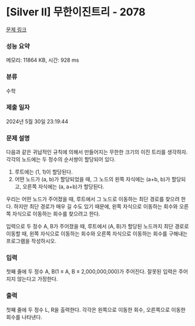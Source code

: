 # [Silver II] 무한이진트리 - 2078 

[문제 링크](https://www.acmicpc.net/problem/2078) 

### 성능 요약

메모리: 11864 KB, 시간: 928 ms

### 분류

수학

### 제출 일자

2024년 5월 30일 23:19:44

### 문제 설명

<p>다음과 같은 귀납적인 규칙에 의해서 만들어지는 무한한 크기의 이진 트리를 생각하자. 각각의 노드에는 두 정수의 순서쌍이 할당되어 있다.</p>

<ol>
	<li>루트에는 (1, 1)이 할당된다.</li>
	<li>어떤 노드가 (a, b)가 할당되었을 때, 그 노드의 왼쪽 자식에는 (a+b, b)가 할당되고, 오른쪽 자식에는 (a, a+b)가 할당된다.</li>
</ol>

<p>우리는 어떤 노드가 주어졌을 때, 루트에서 그 노드로 이동하는 최단 경로를 찾으려 한다. 하지만 최단 경로가 매우 길 수도 있기 때문에, 왼쪽 자식으로 이동하는 회수와 오른쪽 자식으로 이동하는 회수를 찾으려고 한다.</p>

<p>입력으로 두 정수 A, B가 주어졌을 때, 루트에서 (A, B)가 할당된 노드까지 최단 경로로 이동할 때, 왼쪽 자식으로 이동하는 회수와 오른쪽 자식으로 이동하는 회수를 구해내는 프로그램을 작성하시오.</p>

### 입력 

 <p>첫째 줄에 두 정수 A, B(1 ≤ A, B ≤ 2,000,000,000)가 주어진다. 잘못된 입력은 주어지지 않는다고 가정한다.</p>

### 출력 

 <p>첫째 줄에 두 정수 L, R을 출력한다. 각각은 왼쪽으로 이동한 회수, 오른쪽으로 이동한 회수를 나타낸다.</p>

